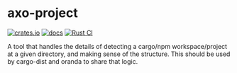 # axo-project

[![crates.io](https://img.shields.io/crates/v/axo-project.svg)](https://crates.io/crates/axo-project)
[![docs](https://docs.rs/axo-project/badge.svg)](https://docs.rs/axo-project)
[![Rust CI](https://github.com/axodotdev/axo-project/workflows/Rust%20CI/badge.svg?branch=main)](https://github.com/axodotdev/axo-project/actions/workflows/ci.yml)

A tool that handles the details of detecting a cargo/npm workspace/project at a given directory,
and making sense of the structure. This should be used by cargo-dist and oranda to share that logic.